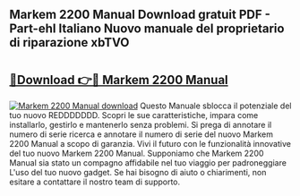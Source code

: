 ## Markem 2200 Manual Download gratuit PDF - Part-ehI Italiano Nuovo manuale del proprietario di riparazione xbTVO

# <h2><a href="http://dffctq4.blite.top/?on=Markem+2200+Manual">🔗Download 👉🔴 Markem 2200 Manual</a></h2>

[![Markem 2200 Manual download](https://i.imgur.com/lujVjoI.png)](http://dffctq4.blite.top/?on=Markem+2200+Manual)
Questo Manuale sblocca il potenziale del tuo nuovo REDDDDDDD. Scopri le sue caratteristiche, impara come installarlo, gestirlo e mantenerlo senza problemi. Si prega di annotare il numero di serie ricerca e annotare il numero di serie del nuovo Markem 2200 Manual a scopo di garanzia. Vivi il futuro con le funzionalità innovative del tuo nuovo Markem 2200 Manual. Supponiamo che Markem 2200 Manual sia stato un compagno affidabile nel tuo viaggio per padroneggiare L'uso del tuo nuovo gadget. Se hai bisogno di aiuto o chiarimenti, non esitare a contattare il nostro team di supporto.
